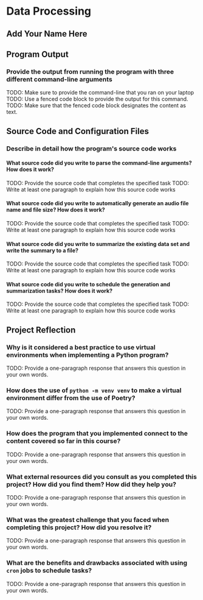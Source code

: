 # Data Processing

## Add Your Name Here

## Program Output

### Provide the output from running the program with three different command-line arguments

TODO: Make sure to provide the command-line that you ran on your laptop
TODO: Use a fenced code block to provide the output for this command.
TODO: Make sure that the fenced code block designates the content as text.

## Source Code and Configuration Files

### Describe in detail how the program's source code works

#### What source code did you write to parse the command-line arguments? How does it work?

TODO: Provide the source code that completes the specified task
TODO: Write at least one paragraph to explain how this source code works

#### What source code did you write to automatically generate an audio file name and file size? How does it work?

TODO: Provide the source code that completes the specified task
TODO: Write at least one paragraph to explain how this source code works

#### What source code did you write to summarize the existing data set and write the summary to a file?

TODO: Provide the source code that completes the specified task
TODO: Write at least one paragraph to explain how this source code works

#### What source code did you write to schedule the generation and summarization tasks? How does it work?

TODO: Provide the source code that completes the specified task
TODO: Write at least one paragraph to explain how this source code works

## Project Reflection

### Why is it considered a best practice to use virtual environments when implementing a Python program?

TODO: Provide a one-paragraph response that answers this question in your own words.

### How does the use of `python -m venv venv` to make a virtual environment differ from the use of Poetry?

TODO: Provide a one-paragraph response that answers this question in your own words.

### How does the program that you implemented connect to the content covered so far in this course?

TODO: Provide a one-paragraph response that answers this question in your own words.

### What external resources did you consult as you completed this project? How did you find them? How did they help you?

TODO: Provide a one-paragraph response that answers this question in your own words.

### What was the greatest challenge that you faced when completing this project? How did you resolve it?

TODO: Provide a one-paragraph response that answers this question in your own words.

### What are the benefits and drawbacks associated with using `cron` jobs to schedule tasks?

TODO: Provide a one-paragraph response that answers this question in your own words.
